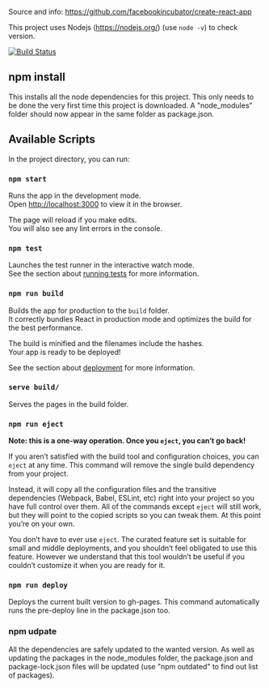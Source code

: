 Source and info: https://github.com/facebookincubator/create-react-app

This project uses Nodejs (https://nodejs.org/) (use `node -v`) to check version.

[![Build Status](https://travis-ci.org/BrcMapsTeam/taxonomies.svg?branch=master)](https://travis-ci.org/BrcMapsTeam/taxonomies)

## npm install

This installs all the node dependencies for this project. This only needs to be done the very first time this project is downloaded. A "node_modules" folder should now appear in the same folder as package.json.

## Available Scripts

In the project directory, you can run:

### `npm start`

Runs the app in the development mode.<br>
Open [http://localhost:3000](http://localhost:3000) to view it in the browser.

The page will reload if you make edits.<br>
You will also see any lint errors in the console.

### `npm test`

Launches the test runner in the interactive watch mode.<br>
See the section about [running tests](#running-tests) for more information.

### `npm run build`

Builds the app for production to the `build` folder.<br>
It correctly bundles React in production mode and optimizes the build for the best performance.

The build is minified and the filenames include the hashes.<br>
Your app is ready to be deployed!

See the section about [deployment](#deployment) for more information.

### `serve build/`

Serves the pages in the build folder.

### `npm run eject`

**Note: this is a one-way operation. Once you `eject`, you can’t go back!**

If you aren’t satisfied with the build tool and configuration choices, you can `eject` at any time. This command will remove the single build dependency from your project.

Instead, it will copy all the configuration files and the transitive dependencies (Webpack, Babel, ESLint, etc) right into your project so you have full control over them. All of the commands except `eject` will still work, but they will point to the copied scripts so you can tweak them. At this point you’re on your own.

You don’t have to ever use `eject`. The curated feature set is suitable for small and middle deployments, and you shouldn’t feel obligated to use this feature. However we understand that this tool wouldn’t be useful if you couldn’t customize it when you are ready for it.

### `npm run deploy`

Deploys the current built version to gh-pages. This command automatically runs the pre-deploy line in the package.json too.

### npm udpate

All the dependencies are safely updated to the wanted version. As well as updating the packages in the node_modules folder, the package.json and package-lock.json files will be updated (use "npm outdated" to find out list of packages).
